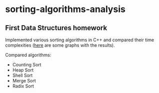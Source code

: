 # sorting-algorithms-analysis
## First Data Structures homework

Implemented various sorting algorithms in C++ and compared their time complexities ([here](complexity-comparison.pdf) are some graphs with the results).

Compared algorithms:
* Counting Sort
* Heap Sort
* Shell Sort
* Merge Sort
* Radix Sort
